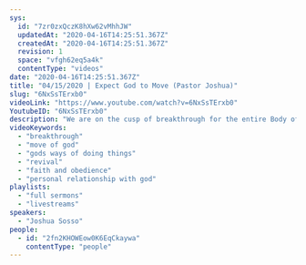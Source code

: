 ```yaml
---
sys:
  id: "7zr0zxQczK8hXw62vMhhJW"
  updatedAt: "2020-04-16T14:25:51.367Z"
  createdAt: "2020-04-16T14:25:51.367Z"
  revision: 1
  space: "vfgh62eq5a4k"
  contentType: "videos"
date: "2020-04-16T14:25:51.367Z"
title: "04/15/2020 | Expect God to Move (Pastor Joshua)"
slug: "6NxSsTErxb0"
videoLink: "https://www.youtube.com/watch?v=6NxSsTErxb0"
YoutubeID: "6NxSsTErxb0"
description: "We are on the cusp of breakthrough for the entire Body of Christ! Pastor Josh discusses 2 Kings 13 and urges Believers to follow the instructions of the Lord with fervor. Get ready, for what He has in store! Register for the first Prophetic School of the year on 4/16 and 4/17 at sogmi.org/events."
videoKeywords:
  - "breakthrough"
  - "move of god"
  - "gods ways of doing things"
  - "revival"
  - "faith and obedience"
  - "personal relationship with god"
playlists:
  - "full sermons"
  - "livestreams"
speakers:
  - "Joshua Sosso"
people:
  - id: "2fn2KHOWEow0K6EqCkaywa"
    contentType: "people"
---
```

